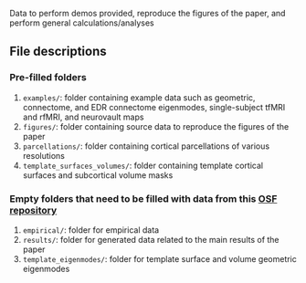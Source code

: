 Data to perform demos provided, reproduce the figures of the paper, and perform general calculations/analyses 

## File descriptions

### Pre-filled folders
1. `examples/`: folder containing example data such as geometric, connectome, and EDR connectome eigenmodes, single-subject tfMRI and rfMRI, and neurovault maps
2. `figures/`: folder containing source data to reproduce the figures of the paper
3. `parcellations/`: folder containing cortical parcellations of various resolutions
4. `template_surfaces_volumes/`: folder containing template cortical surfaces and subcortical volume masks

### Empty folders that need to be filled with data from this [OSF repository](https://osf.io/xczmp/)
1. `empirical/`: folder for empirical data
2. `results/`: folder for generated data related to the main results of the paper
3. `template_eigenmodes/`: folder for template surface and volume geometric eigenmodes
